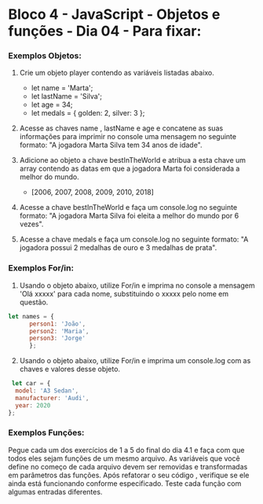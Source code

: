 # Bloco 4 - JavaScript - Objetos e funções - Dia 04 - Para fixar:
### Exemplos Objetos:
1. Crie um objeto player contendo as variáveis listadas abaixo.
      * let name = 'Marta';
      * let lastName = 'Silva';
      * let age = 34;
      * let medals = { golden: 2, silver: 3 };

2. Acesse as chaves name , lastName e age e concatene as suas informações para imprimir no console uma mensagem no seguinte formato: "A jogadora Marta Silva tem 34 anos de idade".
3. Adicione ao objeto a chave bestInTheWorld e atribua a esta chave um array contendo as datas em que a jogadora Marta foi considerada a melhor do mundo.
      * [2006, 2007, 2008, 2009, 2010, 2018]
4. Acesse a chave bestInTheWorld e faça um console.log no seguinte formato: "A jogadora Marta Silva foi eleita a melhor do mundo por 6 vezes".
5. Acesse a chave medals e faça um console.log no seguinte formato: "A jogadora possui 2 medalhas de ouro e 3 medalhas de prata".

### Exemplos For/in:
1. Usando o objeto abaixo, utilize For/in e imprima no console a mensagem 'Olá xxxxx' para cada nome, substituindo o xxxxx pelo nome em questão.
~~~javascript
let names = {
      person1: 'João',
      person2: 'Maria',
      person3: 'Jorge'
      };
~~~
2. Usando o objeto abaixo, utilize For/in e imprima um console.log com as chaves e valores desse objeto.
~~~javascript
 let car = {
  model: 'A3 Sedan',
  manufacturer: 'Audi',
  year: 2020
};
~~~
### Exemplos Funções:
Pegue cada um dos exercícios de 1 a 5 do final do dia 4.1 e faça com que todos eles sejam funções de um mesmo arquivo. As variáveis que você define no começo de cada arquivo devem ser removidas e transformadas em parâmetros das funções.
Após refatorar o seu código , verifique se ele ainda está funcionando conforme especificado. Teste cada função com algumas entradas diferentes.


